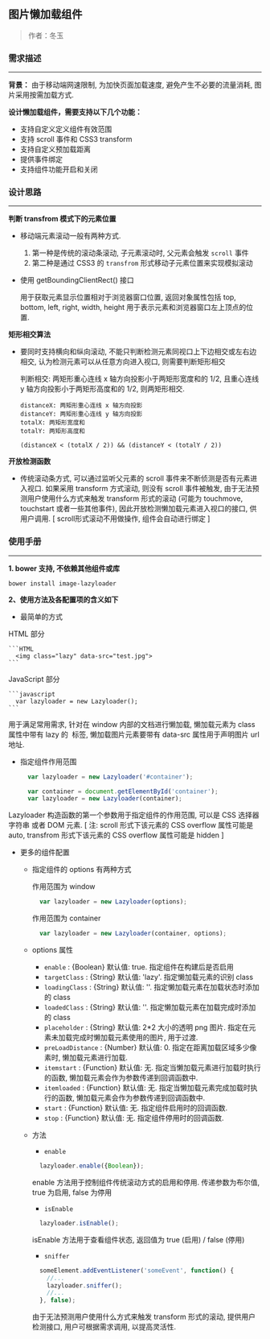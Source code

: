 ## 图片懒加载组件

> 作者：冬玉

### 需求描述
-----------------------
__背景：__
由于移动端网速限制, 为加快页面加载速度, 避免产生不必要的流量消耗, 图片采用按需加载方式.

__设计懒加载组件，需要支持以下几个功能：__

* 支持自定义定义组件有效范围
* 支持 scroll 事件和 CSS3 transform
* 支持自定义预加载距离
* 提供事件绑定
* 支持组件功能开启和关闭

### 设计思路
------------------------
__判断 transfrom 模式下的元素位置__

* 移动端元素滚动一般有两种方式. 
  
  1. 第一种是传统的滚动条滚动, 子元素滚动时, 父元素会触发 `scroll` 事件
  2. 第二种是通过 CSS3 的 `transfrom` 形式移动子元素位置来实现模拟滚动

* 使用 getBoundingClientRect() 接口
  
  用于获取元素显示位置相对于浏览器窗口位置, 返回对象属性包括 top, bottom, left, right, width, height 用于表示元素和浏览器窗口左上顶点的位置.

__矩形相交算法__

* 要同时支持横向和纵向滚动, 不能只判断检测元素同视口上下边相交或左右边相交, 认为检测元素可以从任意方向进入视口, 则需要判断矩形相交 
  
  判断相交: 两矩形重心连线 x 轴方向投影小于两矩形宽度和的 1/2, 且重心连线 y 轴方向投影小于两矩形高度和的 1/2, 则两矩形相交.

  ```
  distanceX: 两矩形重心连线 x 轴方向投影
  distanceY: 两矩形重心连线 y 轴方向投影
  totalX: 两矩形宽度和
  totalY: 两矩形高度和

  (distanceX < (totalX / 2)) && (distanceY < (totalY / 2))
  ``` 

__开放检测函数__

* 传统滚动条方式, 可以通过监听父元素的 scroll 事件来不断侦测是否有元素进入视口. 如果采用 transform 方式滚动, 则没有 scroll 事件被触发, 由于无法预测用户使用什么方式来触发 transform 形式的滚动 (可能为 touchmove, touchstart 或者一些其他事件), 因此开放检测懒加载元素进入视口的接口, 供用户调用. [ scroll形式滚动不用做操作, 组件会自动进行绑定 ]


### 使用手册
---------------------
__1. bower 支持, 不依赖其他组件或库__
```
bower install image-lazyloader
```
__2、使用方法及各配置项的含义如下__

  * 最简单的方式

  HTML 部分
  
    ```HTML
      <img class="lazy" data-src="test.jpg">
    ```
  JavaScript 部分
  
    ```javascript
      var lazyloader = new Lazyloader();
    ```
  用于满足常用需求, 针对在 window 内部的文档进行懒加载, 懒加载元素为 class 属性中带有 lazy 的 <img> 标签, 懒加载图片元素要带有 data-src 属性用于声明图片 url 地址.

  * 指定组件作用范围

    ```javascript
      var lazyloader = new Lazyloader('#container');
    ```
    ```javascript
      var container = document.getElementById('container');
      var lazyloader = new Lazyloader(container);
    ```
  Lazyloader 构造函数的第一个参数用于指定组件的作用范围, 可以是 CSS 选择器字符串 或者 DOM 元素. [ 注: scroll 形式下该元素的 CSS overflow 属性可能是 auto, transfrom 形式下该元素的 CSS overflow 属性可能是 hidden ]


  * 更多的组件配置

    * 指定组件的 options 有两种方式

        作用范围为 window
        ```javascript
          var lazyloader = new Lazyloader(options);
        ```
        作用范围为 container
        ```javascript
          var lazyloader = new Lazyloader(container, options);
        ```
    * options 属性
    
        * `enable`          : {Boolean}   默认值: true.    指定组件在构建后是否启用
        * `targetClass`     : {String}    默认值: 'lazy'.  指定懒加载元素的识别 class
        * `loadingClass`    : {String}    默认值: ''.      指定懒加载元素在加载状态时添加的 class
        * `loadedClass`     : {String}    默认值: ''.      指定懒加载元素在加载完成时添加的 class
        * `placeholder`     : {String}    默认值: 2*2 大小的透明 png 图片. 指定在元素未加载完成时懒加载元素使用的图片, 用于过渡.
        * `preLoadDistance` : {Number}    默认值: 0.       指定在距离加载区域多少像素时, 懒加载元素进行加载.
        * `itemstart`       : {Function}  默认值: 无.      指定当懒加载元素进行加载时执行的函数, 懒加载元素会作为参数传递到回调函数中.
        * `itemloaded`      : {Function}  默认值: 无.      指定当懒加载元素完成加载时执行的函数, 懒加载元素会作为参数传递到回调函数中.
        * `start`           : {Function}  默认值: 无.      指定组件启用时的回调函数.
        * `stop`            : {Function}  默认值: 无.      指定组件停用时的回调函数.

    * 方法

        * `enable`
        ```javascript
          lazyloader.enable({Boolean});
        ```
        enable 方法用于控制组件传统滚动方式的启用和停用. 传递参数为布尔值, true 为启用, false 为停用
    
        * `isEnable`
        ```javascript
          lazyloader.isEnable();
        ```
        isEnable 方法用于查看组件状态, 返回值为 true (启用) / false (停用)
    
        * `sniffer`
        ```javascript
          someElement.addEventListener('someEvent', function() {
            //...
            lazyloader.sniffer();
            //...
          }, false);
        ```
        由于无法预测用户使用什么方式来触发 transform 形式的滚动, 提供用户检测接口, 用户可根据需求调用, 以提高灵活性.

